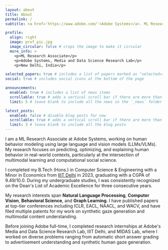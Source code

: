 ```yaml
---
layout: about
title: About
permalink: /
subtitle: <a href='https://www.adobe.com/'>Adobe Systems</a>. ML Research Associate. New Delhi, India.

profile:
  align: right
  image: prof_pic.jpg
  image_circular: false # crops the image to make it circular
  more_info: >
    <p>ML Research Associate</p>
    <p>Adobe Systems, Media and Data Science Research Lab</p>
    <p>New Delhi, India</p>

selected_papers: true # includes a list of papers marked as "selected={true}"
social: true # includes social icons at the bottom of the page

announcements:
  enabled: true # includes a list of news items
  scrollable: true # adds a vertical scroll bar if there are more than 3 news items
  limit: 5 # leave blank to include all the news in the `_news` folder

latest_posts:
  enabled: false # disable blog posts for now
  scrollable: true # adds a vertical scroll bar if there are more than 3 new posts items
  limit: 3 # leave blank to include all the blog posts
---
```


I am a ML Research Associate at Adobe Systems, working on human behavior modeling using large language and vision models (LLMs/VLMs). My research focuses on predicting, optimizing, and explaining human behavior in real-world contexts, particularly at the intersection of multimodal learning and computational social science.

I completed my B.Tech (Hons.) in Computer Science & Engineering with a Minor in Economics from [IIIT Delhi](https://iiitd.ac.in/) in 2023, graduating with a CGPA of 9.49/10.0. During my undergraduate studies, I was consistently recognized on the Dean's List of Academic Excellence for three consecutive years.

My research interests span **Natural Language Processing**, **Computer Vision**, **Behavioral Science**, and **Graph Learning**. I have published papers at top-tier conferences including ICLR, EACL, NAACL, and WACV, and have filed multiple patents for my work on synthetic gaze generation and multimodal content understanding.

Before joining Adobe full-time, I completed research internships at Adobe's Media and Data Science Research Lab, IIIT Delhi, and MIDAS Lab, where I worked on diverse problems ranging from automatic short answer grading to advertisement understanding and synthetic human gaze generation.
